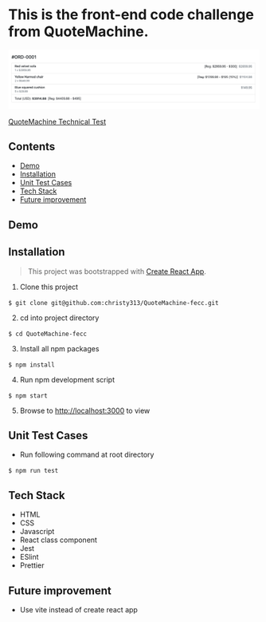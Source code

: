 # This is the front-end code challenge from QuoteMachine.

![](./public/images/overview.png)

[QuoteMachine Technical Test](https://bitbucket.org/atelier35/golang-react-test/src/master/)

## Contents

- [Demo](#demo)
- [Installation](#installation)
- [Unit Test Cases](#unit-test-cases)
- [Tech Stack](#tech-stack)
- [Future improvement](#future-improvement)

## Demo


## Installation

> This project was bootstrapped with [Create React App](https://github.com/facebook/create-react-app).

1. Clone this project

`$ git clone git@github.com:christy313/QuoteMachine-fecc.git`

2. cd into project directory

`$ cd QuoteMachine-fecc`

3. Install all npm packages

`$ npm install`

4. Run npm development script

`$ npm start`

5. Browse to [http://localhost:3000](http://localhost:3000) to view

## Unit Test Cases

- Run following command at root directory

`$ npm run test`

## Tech Stack

- HTML
- CSS
- Javascript
- React class component
- Jest
- ESlint
- Prettier

## Future improvement

- Use vite instead of create react app

